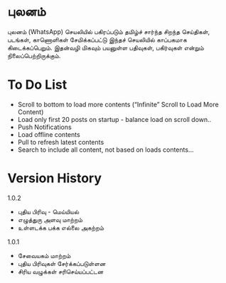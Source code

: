 ﻿# புலனம்

புலனம் (WhatsApp) செயலியில் பகிரப்படும் தமிழ்ச் சார்ந்த சிறந்த செய்திகள், படங்கள், காணொளிகள் சேமிக்கப்பட்டு இந்தச் செயலியில் காப்பகமாக கிடைக்கப்பெறும். இதன்வழி மிகவும் பயனுள்ள பதிவுகள், பகிர்வுகள் என்றும் நிலைப்பெற்றிருக்கும்.

# To Do List

- Scroll to bottom to load more contents (“Infinite” Scroll to Load More Content)
- Load only first 20 posts on startup - balance load on scroll down..
- Push Notifications
- Load offline contents
- Pull to refresh latest contents
- Search to include all content, not based on loads contents...

# Version History

1.0.2
- புதிய பிரிவு - மெய்யியல்
- எழுத்துரு அளவு மாற்றம்
- உள்ளடக்க பக்க எல்லை அகற்றம்

1.0.1
- சேவையகம் மாற்றம்
- புதிய பிரிவுகள் சேர்க்கப்படுள்ளன
- சிரிய வழுக்கள் சரிசெய்யப்பட்டன
